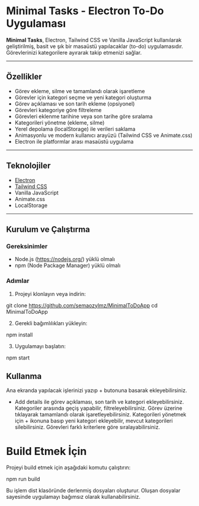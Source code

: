 # Minimal Tasks - Electron To-Do Uygulaması

**Minimal Tasks**, Electron, Tailwind CSS ve Vanilla JavaScript kullanılarak geliştirilmiş, basit ve şık bir masaüstü yapılacaklar (to-do) uygulamasıdır. Görevlerinizi kategorilere ayırarak takip etmenizi sağlar.  

---

## Özellikler

- Görev ekleme, silme ve tamamlandı olarak işaretleme
- Görevler için kategori seçme ve yeni kategori oluşturma
- Görev açıklaması ve son tarih ekleme (opsiyonel)
- Görevleri kategoriye göre filtreleme
- Görevleri eklenme tarihine veya son tarihe göre sıralama
- Kategorileri yönetme (ekleme, silme)
- Yerel depolama (localStorage) ile verileri saklama
- Animasyonlu ve modern kullanıcı arayüzü (Tailwind CSS ve Animate.css)
- Electron ile platformlar arası masaüstü uygulama

---

## Teknolojiler

- [Electron](https://www.electronjs.org/)  
- [Tailwind CSS](https://tailwindcss.com/)  
- Vanilla JavaScript  
- Animate.css  
- LocalStorage  

---

## Kurulum ve Çalıştırma

### Gereksinimler

- Node.js (https://nodejs.org/) yüklü olmalı
- npm (Node Package Manager) yüklü olmalı

### Adımlar

1. Projeyi klonlayın veya indirin:

git clone https://github.com/semaozylmz/MinimalToDoApp
cd MinimalToDoApp

2. Gerekli bağımlılıkları yükleyin:

npm install

3. Uygulamayı başlatın:

npm start

## Kullanma

Ana ekranda yapılacak işlerinizi yazıp + butonuna basarak ekleyebilirsiniz.
+ Add details ile görev açıklaması, son tarih ve kategori ekleyebilirsiniz.
Kategoriler arasında geçiş yapabilir, filtreleyebilirsiniz.
Görev üzerine tıklayarak tamamlandı olarak işaretleyebilirsiniz.
Kategorileri yönetmek için + ikonuna basıp yeni kategori ekleyebilir, mevcut kategorileri silebilirsiniz.
Görevleri farklı kriterlere göre sıralayabilirsiniz.

# Build Etmek İçin

Projeyi build etmek için aşağıdaki komutu çalıştırın:

npm run build

Bu işlem dist klasöründe derlenmiş dosyaları oluşturur. Oluşan dosyalar sayesinde uygulamayı bağımsız olarak kullanabilirsiniz.
